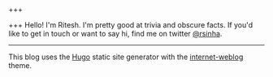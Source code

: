 +++

+++
Hello! I'm Ritesh. I'm pretty good at trivia and obscure facts. If you'd like to get in touch or want to say hi, find me on twitter [@rsinha](https://twitter.com/rsinha).

***

This blog uses the [Hugo](https://gohugo.io) static site generator with the [internet-weblog](http://themes.gohugo.io/internet-weblog/) theme.